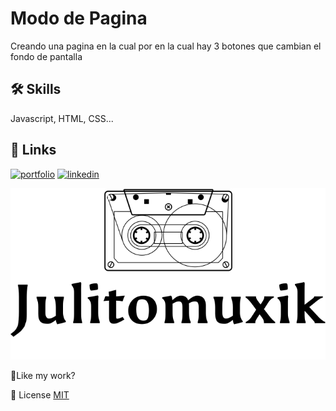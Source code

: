 # Modo de Pagina
Creando una pagina en la cual por en la cual hay 3 botones que cambian el fondo de pantalla 

## 🛠 Skills
Javascript, HTML, CSS...
## 🔗 Links
[![portfolio](https://img.shields.io/badge/my_portfolio-000?style=for-the-badge&logo=ko-fi&logoColor=white)](https://katherineoelsner.com/)
[![linkedin](https://img.shields.io/badge/linkedin-0A66C2?style=for-the-badge&logo=linkedin&logoColor=white)](https://www.linkedin.com/in/julian-aguilar-/)


![Logo](/imagenes/default-monochrome-black.svg)

💖Like my work?

📜 License
[MIT](https://choosealicense.com/licenses/mit/)